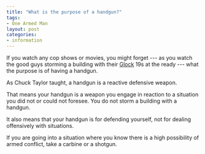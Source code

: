 ```yaml
---
title: "What is the purpose of a handgun?"
tags:
- One Armed Man
layout: post
categories:
- information
---
```


If you watch any cop shows or movies, you might forget --- as you watch the good guys storming a building with their [Glock](https://us.glock.com/) 19s at the ready --- what the purpose is of having a handgun.

As Chuck Taylor taught, a handgun is a reactive defensive weapon.

That means your handgun is a weapon you engage in reaction to a situation you did not or could not foresee. You do not storm a building with a handgun.

It also means that your handgun is for defending yourself, not for dealing offensively with situations.

If you are going into a situation where you know there is a high possibility of armed conflict, take a carbine or a shotgun.
